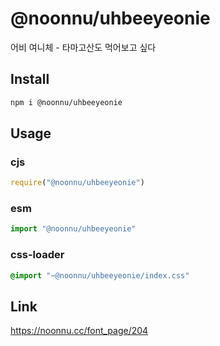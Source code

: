 # @noonnu/uhbeeyeonie
어비 여니체 - 타마고산도 먹어보고 싶다

## Install
```sh
npm i @noonnu/uhbeeyeonie
```
## Usage
### cjs
```js
require("@noonnu/uhbeeyeonie")
```
### esm
```js
import "@noonnu/uhbeeyeonie"
```
### css-loader
```css
@import "~@noonnu/uhbeeyeonie/index.css"
```

## Link
https://noonnu.cc/font_page/204